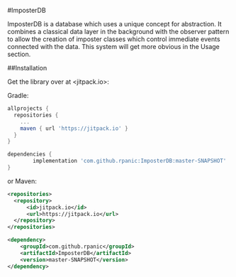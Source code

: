 #ImposterDB

ImposterDB is a database which uses a unique concept for abstraction. It combines a classical data layer in the background with the observer pattern to allow the creation of imposter classes which control immediate events connected with the data. This system will get more obvious in the Usage section.


##Installation

Get the library over at <jitpack.io>:

Gradle:

```gradle
allprojects {
  repositories {
    ...
    maven { url 'https://jitpack.io' }
  }
}

dependencies {
        implementation 'com.github.rpanic:ImposterDB:master-SNAPSHOT'
}
```

or Maven:

```xml
<repositories>
  <repository>
      <id>jitpack.io</id>
      <url>https://jitpack.io</url>
  </repository>
</repositories>

<dependency>
    <groupId>com.github.rpanic</groupId>
    <artifactId>ImposterDB</artifactId>
    <version>master-SNAPSHOT</version>
</dependency>
```
